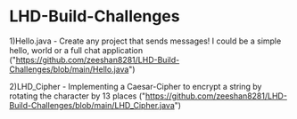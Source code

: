 # LHD-Build-Challenges

1)Hello.java - Create any project that sends messages! I could be a simple hello, world or a full chat application ("https://github.com/zeeshan8281/LHD-Build-Challenges/blob/main/Hello.java")

2)LHD_Cipher - Implementing a Caesar-Cipher to encrypt a string by rotating the character by 13 places
("https://github.com/zeeshan8281/LHD-Build-Challenges/blob/main/LHD_Cipher.java")
